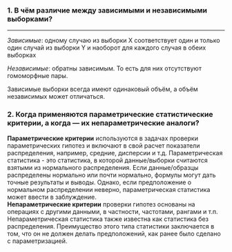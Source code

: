 ### 1. В чём различие между зависимыми и независимыми выборками?
___
_Зависимые_:
одному случаю из выборки X соответствует один и только один случай из выборки Y и наоборот для каждого случая в обеих выборках

_Независимые_:
обратны зависимым. То есть для них отсутствуют гомоморфные пары.

Зависимые выборки всегда имеют одинаковый объём, а объём независимых может отличаться.

### 2. Когда применяются параметрические статистические критерии, а когда — их непараметрические аналоги?

**Параметрические критерии** используются в задачах проверки параметрических
гипотез и включают в свой расчет показатели распределения, например,
средние, дисперсии и т.д. Параметрическая статистика - это статистика, в которой данные/выборки
считаются взятыми из нормального распределения. Если данные/образцы распределены нормально
или почти нормально, формулы могут дать точные результаты и выводы.
Однако, если предположение о нормальном распределении неверно, параметрическая
статистика может ввести в заблуждение.
<br>**Непараметрические критерии** проверки гипотез основаны на операциях
с другими данными, в частности, частотами, рангами и т.п.
Непараметрическая статистика также известна как статистика без распределения.
Преимущество этого типа статистики заключается в том, что он не должен
делать предположений, как ранее было сделано с параметризацией.